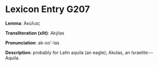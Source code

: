 # Lexicon Entry G207

**Lemma**: Ἀκύλας

**Transliteration (xlit)**: Akýlas

**Pronunciation**: ak-oo'-las

**Description**:
probably for Latin aquila (an eagle); Akulas, an Israelite:--Aquila.
